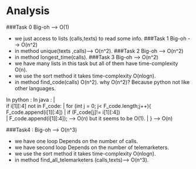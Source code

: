 # Analysis

###Task 0 
Big-oh --> O(1)
- we just access to lists (calls,texts) to read some info.
###Task 1
Big-oh --> O(n^2)
- in method unique(texts ,calls)--> O(n^2).
###Task 2
Big-oh --> O(n^2)
- in method longest_time(calls).
###Task 3
Big-oh -->  O(n^2)
- we have many lists in this task but all of them have time-complexity O(n).
- we use the sort method it takes time-complexity O(nlogn).
- in method find_code(calls) O(n^2).
why O(n^2)? Because python not like other languages.

In python :			   In java :
			         	|      
  if i[1][:4] not in F_code:     	|	for (int j = 0; j< F_code.length;j++){
     F_code.append(i[1][:4])     	|	   if (F_code[j]!= i[1][:4])				
				 	|	      F_code.append(i[1][:4]);
--> O(n) but it seems to be O(1).	|	} --> O(n)



###Task4 : 
Big-oh --> O(n^3)
- we have one loop Depends on the number of calls.
- we have second loop Depends on the number of telemarketers.
- we use the sort method it takes time-complexity O(nlogn).
- in method find_all_telemarketers (calls,texts)--> O(n^3).
